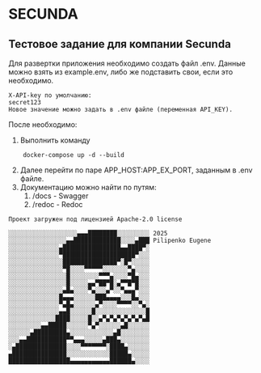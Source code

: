# SECUNDA
## Тестовое задание для компании Secunda

Для развертки приложения необходимо создать файл .env.
Данные можно взять из example.env, либо же подставить свои,
если это необходимо.

```
X-API-key по умолчанию:
secret123
Новое значение можно задать в .env файле (переменная API_KEY).
```

После необходимо:
1. Выполнить команду 
``` shell
    docker-compose up -d --build
```
2. Далее перейти по паре APP_HOST:APP_EX_PORT, заданным в .env файле.
3. Документацию можно найти по путям:
   1. /docs - Swagger
   2. /redoc - Redoc 

```
Проект загружен под лицензией Apache-2.0 license

░░░░░░░░░░░░░░░░░░░▄▄▄████████░░░░░░░░░ 2025
░░░░░░░░░░░░░░░░▄▄█████████████░░░░▄███ Pilipenko Eugene
░░░░░░░░░░░░░░▄████████████████▄▄████▀░
░░░░░░░░░░░░░░▀████████████████████▀░░░
░░░░░░░░░░░░░░░███████████████▀░█▀░░░░░
░░░░░░░░░░░░░░░▀█░░░░▀▀▀▀▀░░░░░░░▀▄░░░░
░░░░░░░░░░░░░░░░█░░░░░░░░▀▀▀▄░░░░▀█▄░░░
░░░░░░░░░░░░░░░░█░░░░░▄▄▀██▀█░▄▀▀█▀█░░░
░░░░░░░░░░░░░░░▄█▄░░░░▀▄░░░▄▀░░▀▄▄▄▀░░░
░░░░░░░░░░░░░░█▄▄▄░░░░░░███▄▄▄▄░░░█▄░░░
░░░░░░░░░░░░░░▀▄█▄░░░░░░▄▀░░░░▀▀▀▀░░▀▄░
░░░░░░░░░░░░░░▄▄█░░░░░░█░░░░░░░░░░░░░░█
░░░░░░░░░░░░░████░░░░░█░░▄▀▄▀▄▀▄▀▄▀▄▀▄█
░░░░░░░░░▄▄█████░░░░░░▀▄▀░░░░░░▄█░░░░░░
░░░░░░▄█████████▄░░░░░░░░░░░░▄█░░░░░░░░
░░░▄▄███████████▀▀▄▄▄░░░░░▄███▄░░░░░░░░
░▄██████████████░░░░▀▀▀▀▀▀▀░████▄░░░░░░
▄███████████████░░░░░░░░░░░░█████▄░░░░░
█████████████████▄▄▄▄▄▄▄▄▄▄▄██████▄░░░░
```
